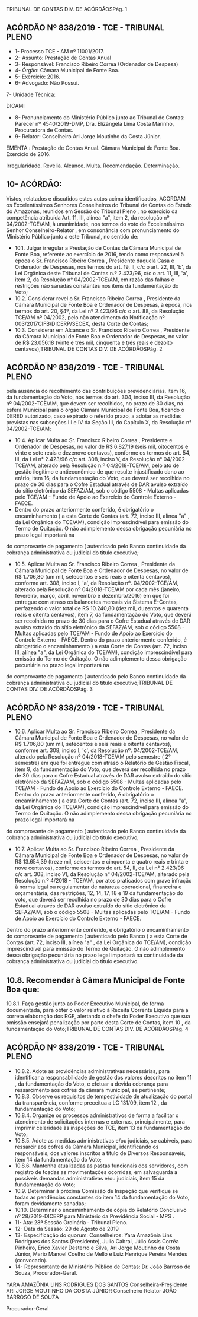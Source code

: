 TRIBUNAL DE CONTAS DIV. DE ACÓRDÃOSPág. 1

## ACÓRDÃO Nº 838/2019 - TCE - TRIBUNAL PLENO

- 1- Processo TCE - AM nº 11001/2017.
- 2- Assunto: Prestação de Contas Anual
- 3- Responsável: Francisco Ribeiro Correa (Ordenador de Despesa)
- 4- Órgão: Câmara Municipal de Fonte Boa.
- 5- Exercício: 2016.
- 6- Advogado: Não Possui.

7- Unidade Técnica:

DICAMI

- 8- Pronunciamento  do  Ministério  Público  junto  ao  Tribunal  de  Contas: Parecer  nº 4540/2019-DMP, Dra. Elizângela Lima Costa Marinho, Procuradora de Contas.
- 9- Relator: Conselheiro Ari Jorge Moutinho da Costa Júnior.

EMENTA : Prestação  de  Contas  Anual. Câmara Municipal de Fonte Boa. Exercício de 2016.

Irregularidade. Revelia. Alcance. Multa. Recomendação. Determinação.

## 10-  ACÓRDÃO:

Vistos, relatados e discutidos estes autos acima identificados, ACORDAM os Excelentíssimos Senhores Conselheiros do Tribunal de Contas do Estado do Amazonas, reunidos em Sessão do Tribunal Pleno , no exercício da competência atribuída Art. 11, III, alínea "a", item 2, da resolução nº 04/2002-TCE/AM, à unanimidade, nos termos do voto do Excelentíssimo Senhor Conselheiro-Relator , em consonância com pronunciamento do Ministério Público junto a este Tribunal, no sentido de:

- 10.1. Julgar irregular a Prestação de Contas da Câmara Municipal de Fonte Boa, referente ao exercício de 2016, tendo como responsável à época o Sr. Francisco Ribeiro Correa , Presidente daquela Casa e Ordenador de Despesas, nos termos do art. 19, II, c/c o art. 22, III, 'b', da Lei Orgânica deste Tribunal de Contas n.º 2.423/96, c/c o art. 11, III, 'a', item 2, da Resolução  n°  04/2002-TCE/AM,  em  razão  das  falhas  e  restrições  não sanadas constantes nos itens da fundamentação do Voto;
- 10.2. Considerar revel o Sr. Francisco Ribeiro Correa , Presidente da Câmara Municipal de Fonte Boa e Ordenador de Despesas, à época, nos termos do art. 20, §4º, da Lei nº 2.423/96 c/c o art. 88, da Resolução TCE/AM nº 04/2002, pelo não atendimento da Notificação nº 003/2017CIFB/DICERP/SECEX, desta Corte de Contas;
- 10.3. Considerar em Alcance o Sr. Francisco Ribeiro Correa , Presidente da Câmara Municipal de Fonte Boa e Ordenador de Despesas, no valor de R$ 23.056,18 (vinte e três mil, cinquenta e três reais e dezoito centavos),TRIBUNAL DE CONTAS DIV. DE ACÓRDÃOSPág. 2

## ACÓRDÃO Nº 838/2019 - TCE - TRIBUNAL PLENO

pela ausência do recolhimento das contribuições previdenciárias, item 16, da  fundamentação  do  Voto,  nos  termos  do  art.  304,  inciso  III,  da Resolução nº 04/2002-TCE/AM, que devem ser recolhidos, no prazo de 30  dias,  na  esfera  Municipal  para  o  órgão  Câmara  Municipal  de  Fonte Boa,  ficando  o  DERED  autorizado,  caso  expirado  o  referido  prazo,  a adotar  as  medidas  previstas  nas  subseções  III  e  IV  da  Seção  III,  do Capítulo X, da Resolução n° 04/2002-TCE/AM;

- 10.4. Aplicar Multa ao Sr. Francisco Ribeiro Correa , Presidente e Ordenador de Despesas, no valor de R$ 6.827,19 (seis mil, oitocentos e vinte e sete reais e dezenove centavos), conforme os termos do art. 54, III, da Lei n° 2.423/96 c/c art. 308, inciso V, da Resolução n° 04/2002-TCE/AM, alterado pela  Resolução  n.º  04/2018-TCE/AM,  pelo  ato  de  gestão  ilegítimo  e antieconômico  de  que  resulte  injustificado  dano  ao  erário,  item  16,  da fundamentação do Voto, que deverá ser recolhida no prazo de 30 dias para o Cofre Estadual através de DAR avulso extraído do sítio eletrônico da SEFAZ/AM, sob o código 5508 - Multas aplicadas pelo TCE/AM - Fundo de Apoio ao Exercício do Controle Externo - FAECE.
- Dentro do prazo anteriormente conferido, é obrigatório o encaminhamento ) a esta Corte de Contas  (art.  72,  inciso  III,  alínea  "a"  ,  da  Lei  Orgânica  do  TCE/AM), condição  imprescindível  para  emissão  do  Termo  de  Quitação.  O  não adimplemento dessa obrigação  pecuniária  no  prazo  legal  importará  na

do comprovante de pagamento ( autenticado pelo Banco continuidade da cobrança administrativa ou judicial do título executivo;

- 10.5. Aplicar Multa ao Sr. Francisco Ribeiro Correa , Presidente da Câmara Municipal  de  Fonte  Boa  e  Ordenador  de  Despesas,  no  valor  de R$ 1.706,80 (um mil, setecentos e seis reais e oitenta centavos), conforme art.  308,  inciso  I,  'a',  da  Resolução  nº.  04/2002-TCE/AM,  alterado  pela Resolução nº 04/2018-TCE/AM por cada mês (janeiro, fevereiro, março, abril,  novembro  e  dezembro/2016)  em que foi entregue  com  atraso  os balancetes mensais via Sistema E-Contas, perfazendo o valor total de R$ 10.240,80 (dez mil, duzentos e quarenta reais e oitenta centavos), item 7, da fundamentação do Voto, que deverá ser recolhida no prazo de 30 dias para o Cofre Estadual através de DAR avulso extraído do sítio eletrônico da SEFAZ/AM, sob o código 5508 - Multas aplicadas pelo TCE/AM - Fundo de Apoio ao Exercício do Controle Externo - FAECE. Dentro do prazo anteriormente conferido, é obrigatório o encaminhamento ) a esta Corte de Contas  (art.  72,  inciso  III,  alínea  "a",  da  Lei  Orgânica  do  TCE/AM), condição  imprescindível  para  emissão  do  Termo  de  Quitação.  O  não adimplemento dessa obrigação  pecuniária  no  prazo  legal  importará  na

do comprovante de pagamento ( autenticado pelo Banco continuidade da cobrança administrativa ou judicial do título executivo;TRIBUNAL DE CONTAS DIV. DE ACÓRDÃOSPág. 3

## ACÓRDÃO Nº 838/2019 - TCE - TRIBUNAL PLENO

- 10.6. Aplicar Multa ao Sr. Francisco Ribeiro Correa , Presidente da Câmara Municipal  de  Fonte  Boa  e  Ordenador  de  Despesas,  no  valor  de R$ 1.706,80 (um mil, setecentos e seis reais e oitenta centavos), conforme art.  308,  inciso I,  'c',  da  Resolução  nº.  04/2002-TCE/AM, alterado pela Resolução nº 04/2018-TCE/AM pelo semestre ( 2° semestre) em que foi entregue com atraso o Relatório de Gestão Fiscal, item 9, da fundamentação do Voto, que deverá ser recolhida no prazo de 30 dias para o Cofre Estadual através de DAR avulso extraído do sítio eletrônico da SEFAZ/AM, sob o código 5508 - Multas aplicadas pelo TCE/AM - Fundo de Apoio ao Exercício do Controle Externo - FAECE. Dentro do prazo anteriormente conferido, é obrigatório o encaminhamento ) a esta Corte de Contas  (art.  72,  inciso  III,  alínea  "a",  da  Lei  Orgânica  do  TCE/AM), condição  imprescindível  para  emissão  do  Termo  de  Quitação.  O  não adimplemento dessa obrigação  pecuniária  no  prazo  legal  importará  na

do comprovante de pagamento ( autenticado pelo Banco continuidade da cobrança administrativa ou judicial do título executivo;

- 10.7. Aplicar Multa ao Sr. Francisco Ribeiro Correa , Presidente da Câmara Municipal  de  Fonte  Boa  e  Ordenador  de  Despesas,  no  valor  de R$ 13.654,39 (treze mil, seiscentos e cinquenta e quatro reais e trinta e nove centavos), conforme os termos do art. 54, II, da Lei n° 2.423/96 c/c art. 308, inciso VI, da Resolução n° 04/2002-TCE/AM, alterado pela Resolução n.º 4/2018 - TCE/AM, por atos praticados com grave infração à  norma  legal  ou  regulamentar  de  natureza  operacional,  financeira  e orçamentária, das restrições, 12, 14, 17, 18 e 19 da fundamentação do voto, que deverá ser recolhida no prazo de 30 dias para o Cofre Estadual através de DAR avulso extraído do sítio eletrônico da SEFAZ/AM, sob o código  5508  -  Multas  aplicadas  pelo  TCE/AM  -  Fundo  de  Apoio  ao Exercício do Controle Externo - FAECE.

Dentro do prazo anteriormente conferido, é obrigatório o encaminhamento do comprovante de pagamento ( autenticado pelo Banco ) a esta Corte de Contas  (art.  72,  inciso  III,  alínea  "a"  ,  da  Lei  Orgânica  do  TCE/AM), condição  imprescindível  para  emissão  do  Termo  de  Quitação.  O  não adimplemento dessa obrigação  pecuniária  no  prazo  legal  importará  na continuidade da cobrança administrativa ou judicial do título executivo.

## 10.8. Recomendar à Câmara Municipal de Fonte Boa que:

10.8.1. Faça  gestão  junto  ao  Poder  Executivo  Municipal,  de  forma documentada,  para  obter  o  valor  relativo  à  Receita  Corrente Líquida para a correta elaboração dos RGF, alertando o chefe do Poder Executivo que sua omissão ensejará penalização por parte desta Corte de Contas, item 10 , da fundamentação do Voto;TRIBUNAL DE CONTAS DIV. DE ACÓRDÃOSPág. 4

## ACÓRDÃO Nº 838/2019 - TCE - TRIBUNAL PLENO

- 10.8.2. Adote as providências administrativas necessárias, para identificar a responsabilidade de gestão dos valores descritos no item 11 , da fundamentação  do  Voto,  e  efetuar  a  devida  cobrança  para ressarcimento aos cofres da câmara municipal, se pertinente;
- 10.8.3. Observe os requisitos de tempestividade de atualização do portal da transparência, conforme preceitua a LC 131/09, item 12 ,  da fundamentação do Voto;
- 10.8.4. Organize  os  processos  administrativos  de  forma  a  facilitar  o atendimento de solicitações internas e externas, principalmente, para  imprimir  celeridade  às  inspeções  do  TCE, item  13 da fundamentação do Voto;
- 10.8.5. Adote as medidas administrativas e/ou judiciais, se cabíveis, para ressarcir aos cofres da Câmara  Municipal,  identificando os responsáveis, dos valores inscritos a título de Diversos Responsáveis, item 14 da fundamentação do Voto;
- 10.8.6. Mantenha atualizadas as pastas funcionais dos servidores, com registro de toadas as movimentações ocorridas, em salvaguarda a possíveis demandas administrativas e/ou judiciais, item 15 da fundamentação do Voto;
- 10.9. Determinar à próxima Comissão de Inspeção que verifique se todas as pendências  constantes  do item  14 da  fundamentação  do  Voto,  foram devidamente sanadas;
- 10.10.  Determinar o  encaminhamento  de  cópia  do  Relatório  Conclusivo  nº 28/2019-DICERP para Ministério da Previdência Social - MPS .
- 11-  Ata: 28ª Sessão Ordinária - Tribunal Pleno.
- 12-  Data da Sessão: 29 de Agosto de 2019
- 13-  Especificação do quorum: Conselheiros: Yara Amazônia Lins Rodrigues dos Santos (Presidente), Julio Cabral, Júlio Assis Corrêa Pinheiro, Érico Xavier Desterro e Silva, Ari Jorge Moutinho da Costa Júnior, Mario Manoel Coelho de Mello e Luiz Henrique Pereira Mendes (convocado).
- 14-  Representante  do  Ministério  Público  de  Contas: Dr. João  Barroso  de  Souza, Procurador-Geral.

YARA AMAZÔNIA LINS RODRIGUES DOS SANTOS Conselheira-Presidente ARI JORGE MOUTINHO DA COSTA JÚNIOR Conselheiro Relator JOÃO BARROSO DE SOUZA

Procurador-Geral
